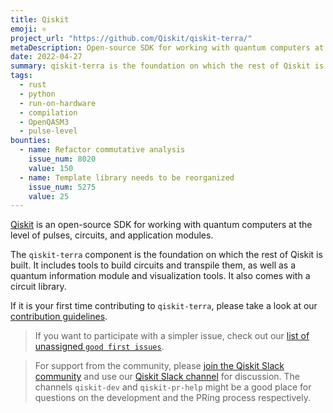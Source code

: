 ```yaml
---
title: Qiskit
emoji: ⚛️
project_url: "https://github.com/Qiskit/qiskit-terra/"
metaDescription: Open-source SDK for working with quantum computers at the level of pulses, circuits, and application modules.
date: 2022-04-27
summary: qiskit-terra is the foundation on which the rest of Qiskit is built.
tags:
  - rust
  - python
  - run-on-hardware
  - compilation
  - OpenQASM3
  - pulse-level
bounties:
  - name: Refactor commutative analysis
    issue_num: 8020
    value: 150
  - name: Template library needs to be reorganized
    issue_num: 5275
    value: 25
---
```


[Qiskit](https://qiskit.org) is an open-source SDK for working with quantum computers at the level of pulses, circuits, and application modules.

The `qiskit-terra` component is the foundation on which the rest of Qiskit is built. It includes tools to build circuits and transpile them, as well as a quantum information module and visualization tools. It also comes with a circuit library.

If it is your first time contributing to `qiskit-terra`, please take a look at our [contribution guidelines](https://github.com/Qiskit/qiskit-terra/blob/main/CONTRIBUTING.md).

> If you want to participate with a simpler issue, check out our [list of unassigned `good first issues`](https://github.com/Qiskit/qiskit-terra/issues?q=is%3Aopen+is%3Aissue+no%3Aassignee+label%3A%22good+first+issue%22).

> For support from the community, please [join the Qiskit Slack community](https://ibm.co/joinqiskitslack) and use our [Qiskit Slack channel](https://qiskit.slack.com) for discussion. The channels `qiskit-dev` and `qiskit-pr-help` might be a good place for questions on the development and the PRing process respectively.

